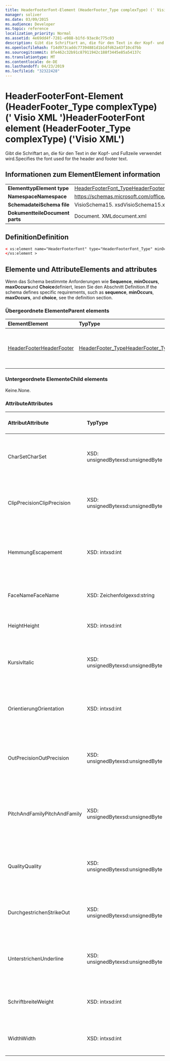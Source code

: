 ```yaml
---
title: HeaderFooterFont-Element (HeaderFooter_Type complexType) (' Visio XML ')
manager: soliver
ms.date: 03/09/2015
ms.audience: Developer
ms.topic: reference
localization_priority: Normal
ms.assetid: 4e69dd4f-7281-e988-b1fd-93ac8c775c03
description: Gibt die Schriftart an, die für den Text in der Kopf- und Fußzeile verwendet wird.
ms.openlocfilehash: f14d973caddc77394881d1b1dfd62a43f10cd7bb
ms.sourcegitcommit: 8fe462c32b91c87911942c188f3445e85a54137c
ms.translationtype: MT
ms.contentlocale: de-DE
ms.lasthandoff: 04/23/2019
ms.locfileid: "32322428"
---
```

# <a name="headerfooterfont-element-headerfootertype-complextype-visio-xml"></a><span data-ttu-id="024c1-103">HeaderFooterFont-Element (HeaderFooter_Type complexType) (' Visio XML ')</span><span class="sxs-lookup"><span data-stu-id="024c1-103">HeaderFooterFont element (HeaderFooter_Type complexType) ('Visio XML')</span></span>

<span data-ttu-id="024c1-104">Gibt die Schriftart an, die für den Text in der Kopf- und Fußzeile verwendet wird.</span><span class="sxs-lookup"><span data-stu-id="024c1-104">Specifies the font used for the header and footer text.</span></span>
  
## <a name="element-information"></a><span data-ttu-id="024c1-105">Informationen zum Element</span><span class="sxs-lookup"><span data-stu-id="024c1-105">Element information</span></span>

|||
|:-----|:-----|
|<span data-ttu-id="024c1-106">**Elementtyp**</span><span class="sxs-lookup"><span data-stu-id="024c1-106">**Element type**</span></span> <br/> |[<span data-ttu-id="024c1-107">HeaderFooterFont_Type</span><span class="sxs-lookup"><span data-stu-id="024c1-107">HeaderFooterFont_Type</span></span>](headerfooterfont_type-complextypevisio-xml.md) <br/> |
|<span data-ttu-id="024c1-108">**Namespace**</span><span class="sxs-lookup"><span data-stu-id="024c1-108">**Namespace**</span></span> <br/> |https://schemas.microsoft.com/office/visio/2012/main  <br/> |
|<span data-ttu-id="024c1-109">**Schemadatei**</span><span class="sxs-lookup"><span data-stu-id="024c1-109">**Schema file**</span></span> <br/> |<span data-ttu-id="024c1-110">VisioSchema15. xsd</span><span class="sxs-lookup"><span data-stu-id="024c1-110">VisioSchema15.xsd</span></span>  <br/> |
|<span data-ttu-id="024c1-111">**Dokumentteile**</span><span class="sxs-lookup"><span data-stu-id="024c1-111">**Document parts**</span></span> <br/> |<span data-ttu-id="024c1-112">Document. XML</span><span class="sxs-lookup"><span data-stu-id="024c1-112">document.xml</span></span>  <br/> |
   
## <a name="definition"></a><span data-ttu-id="024c1-113">Definition</span><span class="sxs-lookup"><span data-stu-id="024c1-113">Definition</span></span>

```XML
< xs:element name="HeaderFooterFont" type="HeaderFooterFont_Type" minOccurs="0" maxOccurs="1" >
</xs:element >
```

## <a name="elements-and-attributes"></a><span data-ttu-id="024c1-114">Elemente und Attribute</span><span class="sxs-lookup"><span data-stu-id="024c1-114">Elements and attributes</span></span>

<span data-ttu-id="024c1-115">Wenn das Schema bestimmte Anforderungen wie **Sequence**, **minOccurs**, **maxOccurs**und **Choice**definiert, lesen Sie den Abschnitt Definition.</span><span class="sxs-lookup"><span data-stu-id="024c1-115">If the schema defines specific requirements, such as **sequence**, **minOccurs**, **maxOccurs**, and **choice**, see the definition section.</span></span> 
  
### <a name="parent-elements"></a><span data-ttu-id="024c1-116">Übergeordnete Elemente</span><span class="sxs-lookup"><span data-stu-id="024c1-116">Parent elements</span></span>

|<span data-ttu-id="024c1-117">**Element**</span><span class="sxs-lookup"><span data-stu-id="024c1-117">**Element**</span></span>|<span data-ttu-id="024c1-118">**Typ**</span><span class="sxs-lookup"><span data-stu-id="024c1-118">**Type**</span></span>|<span data-ttu-id="024c1-119">**Beschreibung**</span><span class="sxs-lookup"><span data-stu-id="024c1-119">**Description**</span></span>|
|:-----|:-----|:-----|
|[<span data-ttu-id="024c1-120">HeaderFooter</span><span class="sxs-lookup"><span data-stu-id="024c1-120">HeaderFooter</span></span>](headerfooter-element-visiodocument_type-complextypevisio-xml.md) <br/> |[<span data-ttu-id="024c1-121">HeaderFooter_Type</span><span class="sxs-lookup"><span data-stu-id="024c1-121">HeaderFooter_Type</span></span>](headerfooter_type-complextypevisio-xml.md) <br/> |<span data-ttu-id="024c1-122">Enthält Elemente für die Kopf-und Fußzeile eines Dokuments.</span><span class="sxs-lookup"><span data-stu-id="024c1-122">Contains elements for a document's header and footer.</span></span>  <br/> |
   
### <a name="child-elements"></a><span data-ttu-id="024c1-123">Untergeordnete Elemente</span><span class="sxs-lookup"><span data-stu-id="024c1-123">Child elements</span></span>

<span data-ttu-id="024c1-124">Keine.</span><span class="sxs-lookup"><span data-stu-id="024c1-124">None.</span></span>
  
### <a name="attributes"></a><span data-ttu-id="024c1-125">Attribute</span><span class="sxs-lookup"><span data-stu-id="024c1-125">Attributes</span></span>

|<span data-ttu-id="024c1-126">**Attribut**</span><span class="sxs-lookup"><span data-stu-id="024c1-126">**Attribute**</span></span>|<span data-ttu-id="024c1-127">**Typ**</span><span class="sxs-lookup"><span data-stu-id="024c1-127">**Type**</span></span>|<span data-ttu-id="024c1-128">**Erforderlich**</span><span class="sxs-lookup"><span data-stu-id="024c1-128">**Required**</span></span>|<span data-ttu-id="024c1-129">**Beschreibung**</span><span class="sxs-lookup"><span data-stu-id="024c1-129">**Description**</span></span>|<span data-ttu-id="024c1-130">**Mögliche Werte**</span><span class="sxs-lookup"><span data-stu-id="024c1-130">**Possible values**</span></span>|
|:-----|:-----|:-----|:-----|:-----|
|<span data-ttu-id="024c1-131">CharSet</span><span class="sxs-lookup"><span data-stu-id="024c1-131">CharSet</span></span>  <br/> |<span data-ttu-id="024c1-132">XSD: unsignedByte</span><span class="sxs-lookup"><span data-stu-id="024c1-132">xsd:unsignedByte</span></span>  <br/> |<span data-ttu-id="024c1-133">Optional</span><span class="sxs-lookup"><span data-stu-id="024c1-133">optional</span></span>  <br/> |<span data-ttu-id="024c1-134">Gibt den Zeichensatz der Schriftart an.</span><span class="sxs-lookup"><span data-stu-id="024c1-134">Specifies the character set of the font.</span></span> <span data-ttu-id="024c1-135">Entspricht dem GDI-LOGFONTlfCharSet-Feld.</span><span class="sxs-lookup"><span data-stu-id="024c1-135">Equivalent to the GDI LOGFONTlfCharSet field.</span></span>  <br/> |<span data-ttu-id="024c1-136">Werte des XSD: unsignedByte-Typs.</span><span class="sxs-lookup"><span data-stu-id="024c1-136">Values of the xsd:unsignedByte type.</span></span>  <br/> |
|<span data-ttu-id="024c1-137">ClipPrecision</span><span class="sxs-lookup"><span data-stu-id="024c1-137">ClipPrecision</span></span>  <br/> |<span data-ttu-id="024c1-138">XSD: unsignedByte</span><span class="sxs-lookup"><span data-stu-id="024c1-138">xsd:unsignedByte</span></span>  <br/> |<span data-ttu-id="024c1-139">Optional</span><span class="sxs-lookup"><span data-stu-id="024c1-139">optional</span></span>  <br/> |<span data-ttu-id="024c1-140">Gibt die Schnittgenauigkeit der Schriftart an.</span><span class="sxs-lookup"><span data-stu-id="024c1-140">Specifies the clipping precision of the font.</span></span> <span data-ttu-id="024c1-141">Entspricht dem GDI-LOGFONTlfClipPrecision-Feld.</span><span class="sxs-lookup"><span data-stu-id="024c1-141">Equivalent to the GDI LOGFONTlfClipPrecision field.</span></span>  <br/> |<span data-ttu-id="024c1-142">Werte des XSD: unsignedByte-Typs.</span><span class="sxs-lookup"><span data-stu-id="024c1-142">Values of the xsd:unsignedByte type.</span></span>  <br/> |
|<span data-ttu-id="024c1-143">Hemmung</span><span class="sxs-lookup"><span data-stu-id="024c1-143">Escapement</span></span>  <br/> |<span data-ttu-id="024c1-144">XSD: int</span><span class="sxs-lookup"><span data-stu-id="024c1-144">xsd:int</span></span>  <br/> |<span data-ttu-id="024c1-145">Optional</span><span class="sxs-lookup"><span data-stu-id="024c1-145">optional</span></span>  <br/> |<span data-ttu-id="024c1-146">Gibt das Escapezeichen-Attribut der Schriftart an.</span><span class="sxs-lookup"><span data-stu-id="024c1-146">Specifies the escapement attribute of the font.</span></span> <span data-ttu-id="024c1-147">Entspricht dem GDI-LOGFONTlfEscapement-Feld.</span><span class="sxs-lookup"><span data-stu-id="024c1-147">Equivalent to the GDI LOGFONTlfEscapement field.</span></span>  <br/> |<span data-ttu-id="024c1-148">Werte des XSD: int-Typs.</span><span class="sxs-lookup"><span data-stu-id="024c1-148">Values of the xsd:int type.</span></span>  <br/> |
|<span data-ttu-id="024c1-149">FaceName</span><span class="sxs-lookup"><span data-stu-id="024c1-149">FaceName</span></span>  <br/> |<span data-ttu-id="024c1-150">XSD: Zeichenfolge</span><span class="sxs-lookup"><span data-stu-id="024c1-150">xsd:string</span></span>  <br/> |<span data-ttu-id="024c1-151">Optional</span><span class="sxs-lookup"><span data-stu-id="024c1-151">optional</span></span>  <br/> |<span data-ttu-id="024c1-152">Enthält Informationen zu einer Schriftart.</span><span class="sxs-lookup"><span data-stu-id="024c1-152">Contains information about a font.</span></span>  <br/> |<span data-ttu-id="024c1-153">Werte des XSD: String-Typs.</span><span class="sxs-lookup"><span data-stu-id="024c1-153">Values of the xsd:string type.</span></span>  <br/> |
|<span data-ttu-id="024c1-154">Height</span><span class="sxs-lookup"><span data-stu-id="024c1-154">Height</span></span>  <br/> |<span data-ttu-id="024c1-155">XSD: int</span><span class="sxs-lookup"><span data-stu-id="024c1-155">xsd:int</span></span>  <br/> |<span data-ttu-id="024c1-156">Optional</span><span class="sxs-lookup"><span data-stu-id="024c1-156">optional</span></span>  <br/> |<span data-ttu-id="024c1-157">Gibt die Höhe der Form in Zeichnungseinheiten an.</span><span class="sxs-lookup"><span data-stu-id="024c1-157">Specifies the height of the shape in drawing units.</span></span>  <br/> |<span data-ttu-id="024c1-158">Werte des XSD: int-Typs.</span><span class="sxs-lookup"><span data-stu-id="024c1-158">Values of the xsd:int type.</span></span>  <br/> |
|<span data-ttu-id="024c1-159">Kursiv</span><span class="sxs-lookup"><span data-stu-id="024c1-159">Italic</span></span>  <br/> |<span data-ttu-id="024c1-160">XSD: unsignedByte</span><span class="sxs-lookup"><span data-stu-id="024c1-160">xsd:unsignedByte</span></span>  <br/> |<span data-ttu-id="024c1-161">Optional</span><span class="sxs-lookup"><span data-stu-id="024c1-161">optional</span></span>  <br/> |<span data-ttu-id="024c1-162">Gibt an, ob die Schriftart kursiv formatiert ist.</span><span class="sxs-lookup"><span data-stu-id="024c1-162">Specifies whether the font is italic.</span></span> <span data-ttu-id="024c1-163">Entspricht dem GDI-LOGFONTlfItalic-Feld.</span><span class="sxs-lookup"><span data-stu-id="024c1-163">Equivalent to the GDI LOGFONTlfItalic field.</span></span>  <br/> |<span data-ttu-id="024c1-164">Werte des XSD: unsignedByte-Typs.</span><span class="sxs-lookup"><span data-stu-id="024c1-164">Values of the xsd:unsignedByte type.</span></span>  <br/> |
|<span data-ttu-id="024c1-165">Orientierung</span><span class="sxs-lookup"><span data-stu-id="024c1-165">Orientation</span></span>  <br/> |<span data-ttu-id="024c1-166">XSD: int</span><span class="sxs-lookup"><span data-stu-id="024c1-166">xsd:int</span></span>  <br/> |<span data-ttu-id="024c1-167">Optional</span><span class="sxs-lookup"><span data-stu-id="024c1-167">optional</span></span>  <br/> |<span data-ttu-id="024c1-168">Gibt die Ausrichtung der Schriftart an.</span><span class="sxs-lookup"><span data-stu-id="024c1-168">Specifies the orientation of the font.</span></span> <span data-ttu-id="024c1-169">Entspricht dem GDI-LOGFONTlfOrientation-Feld.</span><span class="sxs-lookup"><span data-stu-id="024c1-169">Equivalent to the GDI LOGFONTlfOrientation field.</span></span>  <br/> |<span data-ttu-id="024c1-170">Werte des XSD: int-Typs.</span><span class="sxs-lookup"><span data-stu-id="024c1-170">Values of the xsd:int type.</span></span>  <br/> |
|<span data-ttu-id="024c1-171">OutPrecision</span><span class="sxs-lookup"><span data-stu-id="024c1-171">OutPrecision</span></span>  <br/> |<span data-ttu-id="024c1-172">XSD: unsignedByte</span><span class="sxs-lookup"><span data-stu-id="024c1-172">xsd:unsignedByte</span></span>  <br/> |<span data-ttu-id="024c1-173">Optional</span><span class="sxs-lookup"><span data-stu-id="024c1-173">optional</span></span>  <br/> |<span data-ttu-id="024c1-174">Gibt das Ausgabe Genauigkeits Attribut der Schriftart an.</span><span class="sxs-lookup"><span data-stu-id="024c1-174">Specifies the output precision attribute of the font.</span></span> <span data-ttu-id="024c1-175">Entspricht dem GDI-LOGFONTlfOutPrecision-Feld.</span><span class="sxs-lookup"><span data-stu-id="024c1-175">Equivalent to the GDI LOGFONTlfOutPrecision field.</span></span>  <br/> |<span data-ttu-id="024c1-176">Werte des XSD: unsignedByte-Typs.</span><span class="sxs-lookup"><span data-stu-id="024c1-176">Values of the xsd:unsignedByte type.</span></span>  <br/> |
|<span data-ttu-id="024c1-177">PitchAndFamily</span><span class="sxs-lookup"><span data-stu-id="024c1-177">PitchAndFamily</span></span>  <br/> |<span data-ttu-id="024c1-178">XSD: unsignedByte</span><span class="sxs-lookup"><span data-stu-id="024c1-178">xsd:unsignedByte</span></span>  <br/> |<span data-ttu-id="024c1-179">Optional</span><span class="sxs-lookup"><span data-stu-id="024c1-179">optional</span></span>  <br/> |<span data-ttu-id="024c1-180">Gibt die Tonhöhe und die Familie der Schriftart an.</span><span class="sxs-lookup"><span data-stu-id="024c1-180">Specifies the pitch and family of the font.</span></span> <span data-ttu-id="024c1-181">Entspricht dem GDI-LOGFONTlfPitchAndFamily-Feld.</span><span class="sxs-lookup"><span data-stu-id="024c1-181">Equivalent to the GDI LOGFONTlfPitchAndFamily field.</span></span>  <br/> |<span data-ttu-id="024c1-182">Werte des XSD: unsignedByte-Typs.</span><span class="sxs-lookup"><span data-stu-id="024c1-182">Values of the xsd:unsignedByte type.</span></span>  <br/> |
|<span data-ttu-id="024c1-183">Quality</span><span class="sxs-lookup"><span data-stu-id="024c1-183">Quality</span></span>  <br/> |<span data-ttu-id="024c1-184">XSD: unsignedByte</span><span class="sxs-lookup"><span data-stu-id="024c1-184">xsd:unsignedByte</span></span>  <br/> |<span data-ttu-id="024c1-185">Optional</span><span class="sxs-lookup"><span data-stu-id="024c1-185">optional</span></span>  <br/> |<span data-ttu-id="024c1-186">Gibt die Ausgabequalität der Schriftart an.</span><span class="sxs-lookup"><span data-stu-id="024c1-186">Specifies the output quality of the font.</span></span> <span data-ttu-id="024c1-187">Entspricht dem GDI-LOGFONTlfQuality-Feld.</span><span class="sxs-lookup"><span data-stu-id="024c1-187">Equivalent to the GDI LOGFONTlfQuality field.</span></span>  <br/> |<span data-ttu-id="024c1-188">Werte des XSD: unsignedByte-Typs.</span><span class="sxs-lookup"><span data-stu-id="024c1-188">Values of the xsd:unsignedByte type.</span></span>  <br/> |
|<span data-ttu-id="024c1-189">Durchgestrichen</span><span class="sxs-lookup"><span data-stu-id="024c1-189">StrikeOut</span></span>  <br/> |<span data-ttu-id="024c1-190">XSD: unsignedByte</span><span class="sxs-lookup"><span data-stu-id="024c1-190">xsd:unsignedByte</span></span>  <br/> |<span data-ttu-id="024c1-191">Optional</span><span class="sxs-lookup"><span data-stu-id="024c1-191">optional</span></span>  <br/> |<span data-ttu-id="024c1-192">Gibt an, ob die Schriftart durchgestrichen ist.</span><span class="sxs-lookup"><span data-stu-id="024c1-192">Specifies whether the font is a strikeout font.</span></span> <span data-ttu-id="024c1-193">Entspricht dem GDI-LOGFONTlfStrikeOut-Feld.</span><span class="sxs-lookup"><span data-stu-id="024c1-193">Equivalent to the GDI LOGFONTlfStrikeOut field.</span></span>  <br/> |<span data-ttu-id="024c1-194">Werte des XSD: unsignedByte-Typs.</span><span class="sxs-lookup"><span data-stu-id="024c1-194">Values of the xsd:unsignedByte type.</span></span>  <br/> |
|<span data-ttu-id="024c1-195">Unterstrichen</span><span class="sxs-lookup"><span data-stu-id="024c1-195">Underline</span></span>  <br/> |<span data-ttu-id="024c1-196">XSD: unsignedByte</span><span class="sxs-lookup"><span data-stu-id="024c1-196">xsd:unsignedByte</span></span>  <br/> |<span data-ttu-id="024c1-197">Optional</span><span class="sxs-lookup"><span data-stu-id="024c1-197">optional</span></span>  <br/> |<span data-ttu-id="024c1-198">Gibt an, ob die Schriftart unterstrichen ist.</span><span class="sxs-lookup"><span data-stu-id="024c1-198">Specifies whether the font is underlined.</span></span> <span data-ttu-id="024c1-199">Entspricht dem GDI-LOGFONTlfUnderline-Feld.</span><span class="sxs-lookup"><span data-stu-id="024c1-199">Equivalent to the GDI LOGFONTlfUnderline field.</span></span>  <br/> |<span data-ttu-id="024c1-200">Werte des XSD: unsignedByte-Typs.</span><span class="sxs-lookup"><span data-stu-id="024c1-200">Values of the xsd:unsignedByte type.</span></span>  <br/> |
|<span data-ttu-id="024c1-201">Schriftbreite</span><span class="sxs-lookup"><span data-stu-id="024c1-201">Weight</span></span>  <br/> |<span data-ttu-id="024c1-202">XSD: int</span><span class="sxs-lookup"><span data-stu-id="024c1-202">xsd:int</span></span>  <br/> |<span data-ttu-id="024c1-203">Optional</span><span class="sxs-lookup"><span data-stu-id="024c1-203">optional</span></span>  <br/> |<span data-ttu-id="024c1-204">Gibt die Gewichtung der Schriftart an.</span><span class="sxs-lookup"><span data-stu-id="024c1-204">Specifies the weight of the font.</span></span> <span data-ttu-id="024c1-205">Entspricht dem GDI-LOGFONTlfWeight-Feld.</span><span class="sxs-lookup"><span data-stu-id="024c1-205">Equivalent to the GDI LOGFONTlfWeight field.</span></span>  <br/> |<span data-ttu-id="024c1-206">Werte des XSD: int-Typs.</span><span class="sxs-lookup"><span data-stu-id="024c1-206">Values of the xsd:int type.</span></span>  <br/> |
|<span data-ttu-id="024c1-207">Width</span><span class="sxs-lookup"><span data-stu-id="024c1-207">Width</span></span>  <br/> |<span data-ttu-id="024c1-208">XSD: int</span><span class="sxs-lookup"><span data-stu-id="024c1-208">xsd:int</span></span>  <br/> |<span data-ttu-id="024c1-209">Optional</span><span class="sxs-lookup"><span data-stu-id="024c1-209">optional</span></span>  <br/> |<span data-ttu-id="024c1-210">Enthält die Breite der zugeordneten Form in Zeichnungseinheiten.</span><span class="sxs-lookup"><span data-stu-id="024c1-210">Contains the width of the associated shape in drawing units.</span></span>  <br/> |<span data-ttu-id="024c1-211">Werte des XSD: int-Typs.</span><span class="sxs-lookup"><span data-stu-id="024c1-211">Values of the xsd:int type.</span></span>  <br/> |
   


